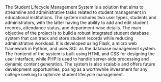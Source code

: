 The Student Lifecycle Management System is a solution that aims to streamline and administrative tasks related to student management in educational institutions. The system includes two user types, students and administrators, with the latter having the ability to add and edit student records, attendance status, and department-wise details. The main objective of the project is to build a robust integrated student database system that can track and store student records while reducing administrative workload. It is developed using Flask, a micro web framework in Python, and uses SQL as the database management system. The frontend of the system is built using HTML and CSS for designing the user interface, while PHP is used to handle server-side processing and dynamic content generation. The system is also scalable and offers future development opportunities, posing as a worthwhile investment for any college seeking to optimize student lifecycle management.
